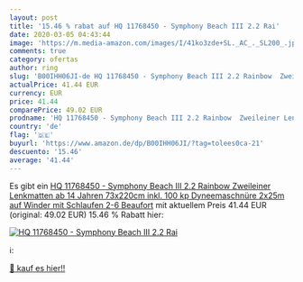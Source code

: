 ```yaml
---
layout: post
title: '15.46 % rabat auf HQ 11768450 - Symphony Beach III 2.2 Rai'
date: 2020-03-05 04:43:44
image: 'https://m.media-amazon.com/images/I/41ko3zde+SL._AC_._SL200_.jpg'
comments: true
category: ofertas
author: ring
slug: 'B00IHH06JI-de HQ 11768450 - Symphony Beach III 2.2 Rainbow  Zweileiner Lenkmatten  ab 14 Jahren  73x220cm  inkl. 100 kp Dyneemaschnüre 2x25m auf Winder mit Schlaufen  2-6 Beaufort'
actualPrice: 41.44 EUR
currency: EUR
price: 41.44
comparePrice: 49.02 EUR
prodname: 'HQ 11768450 - Symphony Beach III 2.2 Rainbow  Zweileiner Lenkmatten  ab 14 Jahren  73x220cm  inkl. 100 kp Dyneemaschnüre 2x25m auf Winder mit Schlaufen  2-6 Beaufort'
country: 'de'
flag: '🇩🇪'
buyurl: 'https://www.amazon.de/dp/B00IHH06JI/?tag=tolees0ca-21'
descuento: '15.46'
average: '41.44'
---
```


Es gibt ein [HQ 11768450 - Symphony Beach III 2.2 Rainbow  Zweileiner Lenkmatten  ab 14 Jahren  73x220cm  inkl. 100 kp Dyneemaschnüre 2x25m auf Winder mit Schlaufen  2-6 Beaufort](https://www.amazon.de/dp/B00IHH06JI/?tag=tolees0ca-21) mit aktuellem Preis 41.44 EUR (original: 49.02 EUR) 15.46 % Rabatt hier:

[![HQ 11768450 - Symphony Beach III 2.2 Rai](https://m.media-amazon.com/images/I/41ko3zde+SL._AC_._SL200_.jpg)](https://www.amazon.de/dp/B00IHH06JI/?tag=tolees0ca-21)

ℹ️:


[🛒 kauf es hier!!](https://www.amazon.de/dp/B00IHH06JI/?tag=tolees0ca-21)
